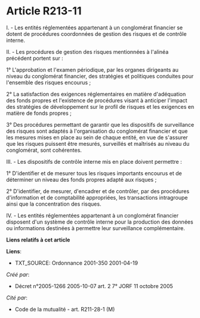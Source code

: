 # Article R213-11

I. - Les entités réglementées appartenant à un conglomérat financier se dotent de procédures coordonnées de gestion des
risques et de contrôle interne.

II. - Les procédures de gestion des risques mentionnées à l'alinéa précédent portent sur :

1° L'approbation et l'examen périodique, par les organes dirigeants au niveau du conglomérat financier, des stratégies et
politiques conduites pour l'ensemble des risques encourus ;

2° La satisfaction des exigences réglementaires en matière d'adéquation des fonds propres et l'existence de procédures visant
à anticiper l'impact des stratégies de développement sur le profil de risques et les exigences en matière de fonds propres ;

3° Des procédures permettant de garantir que les dispositifs de surveillance des risques sont adaptés à l'organisation du
conglomérat financier et que les mesures mises en place au sein de chaque entité, en vue de s'assurer que les risques
puissent être mesurés, surveillés et maîtrisés au niveau du conglomérat, sont cohérentes.

III. - Les dispositifs de contrôle interne mis en place doivent permettre :

1° D'identifier et de mesurer tous les risques importants encourus et de déterminer un niveau des fonds propres adapté aux
risques ;

2° D'identifier, de mesurer, d'encadrer et de contrôler, par des procédures d'information et de comptabilité appropriées, les
transactions intragroupe ainsi que la concentration des risques.

IV. - Les entités réglementées appartenant à un conglomérat financier disposent d'un système de contrôle interne pour la
production des données ou informations destinées à permettre leur surveillance complémentaire.

**Liens relatifs à cet article**

**Liens**:

  - TXT_SOURCE: Ordonnance 2001-350 2001-04-19

_Créé par_:

  - Décret n°2005-1266 2005-10-07 art. 2 7° JORF 11 octobre 2005

_Cité par_:

  - Code de la mutualité - art. R211-28-1 (M)
